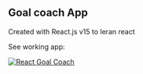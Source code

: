 ## Goal coach App

Created with React.js v15 to leran react

See working app:

[![React Goal Coach](https://github.com/lmoroz/react-goal-coach/blob/master/screen.png?raw=true)](https://lmoroz.github.io/react-goal-coach/build/index.html)
